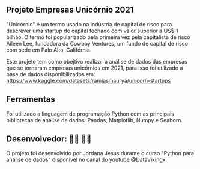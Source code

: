 ## Projeto Empresas Unicórnio 2021

"Unicórnio" é um termo usado na indústria de capital de risco para descrever uma startup de capital fechado com valor 
superior a US$ 1 bilhão. O termo foi popularizado pela primeira vez pela capitalista de risco Aileen Lee, fundadora da 
Cowboy Ventures, um fundo de capital de risco com sede em Palo Alto, Califórnia.

Este projeto tem como obejtivo realizar a análise de dados das empresas que se tornaram empresas unicórnios em 2021, para isso foi utilizado a base de dados disponibilizados em: https://www.kaggle.com/datasets/ramjasmaurya/unicorn-startups
##
## Ferramentas
Foi utilizado a linguagem de programação Python com as principais bibliotecas de análise de dados: Pandas, Matplotlib, Numpy e Seaborn.
##
## Desenvolvedor: 👨‍💻 👩‍💻
O projeto foi desenvolvido por Jordana Jesus durante o curso "Python para análise de dados" disponivel no canal do youtube @DataVikingx.




